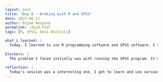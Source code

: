 ```yaml
---
layout: post
title: "Day 8 – Wroking with R and SPSS"
date: 2025-06-11
author: Nigam Neupane
permalink: /day8.html
tags: [R, SPSS, Data Analysis]

what_i_learned: |
  Today, I learned to use R programming software and SPSS software. I revised and learned the basics in R by watching videos of it. R seemed very similar to Python and MATLAB, so it was quite easy to work with. I revised basic functions and syntax in R and then proceeded to work with data. The dataset was a collection of movies and show worldwide and the R software made it very easy for data analysis. I was able to work with tables and used it to practice analyzing and cleaning data from the given dataset. The SPSS software was fun to work with. I was able to make impressive graphs and charts using the software. I worked with a large collection of sample data to analyze data and build graphs. SPSS is a very useful tool to analyze data from dataset in graphics form. Both R and SPSS are very useful mathematics tools.
  
blockers: |
  The problem I faced initially was with running the SPSS program. It's not a free software so I had to connect my morgan email to the browser to use th software.
  
reflection: |
  Today's session was a interesting one. I got to learn and use various programs that are very useful in analyzing and working with data, especially those that have a huge amount of data. Both R and SPSS are robust and useful data analysis programs and it was fun to learn about them and work with them.
---
```

